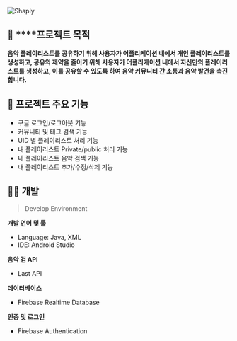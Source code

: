 
![Shaply](https://github.com/leeluse/shaply-app/assets/122202949/5976fe0a-39c9-46c5-8b86-9fe59aa2fe6d)

## 💫 ****프로젝트 목적

**음악 플레이리스트를 공유하기 위해 사용자가 어플리케이션 내에서 개인 플레이리스트를 생성하고, 공유의 제약을 줄이기 위해 사용자가 어플리케이션 내에서 자신만의 플레이리스트를 생성하고, 이를 공유할 수 있도록 하여 음악 커뮤니티 간 소통과 음악 발견을 촉진합니다.**

## 🚩 프로젝트 주요 기능

- 구글 로그인/로그아웃 기능
- 커뮤니티 및 태그 검색 기능
- UID 별 플레이리스트 처리 기능
- 내 플레이리스트 Private/public 처리 기능
- 내 플레이리스트 음악 검색 기능
- 내 플레이리스트 추가/수정/삭제 기능

## 🙇🏻 개발

> Develop Environment
> 

**개발 언어 및 툴**

- Language: Java, XML
- IDE: Android Studio

**음악 검 API**

- Last API

**데이터베이스**

- Firebase Realtime Database

**인증 및 로그인**

- Firebase Authentication
